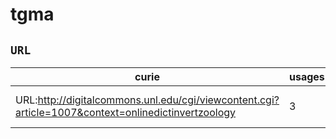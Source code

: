 # tgma

## `URL`

| curie                                                                                              |   usages | nodes                                                                                                                                                                                 |
|----------------------------------------------------------------------------------------------------|----------|---------------------------------------------------------------------------------------------------------------------------------------------------------------------------------------|
| URL:http://digitalcommons.unl.edu/cgi/viewcontent.cgi?article=1007&context=onlinedictinvertzoology |        3 | [TGMA:0000000](http://purl.obolibrary.org/obo/TGMA_0000000), [TGMA:0000001](http://purl.obolibrary.org/obo/TGMA_0000001), [TGMA:0001855](http://purl.obolibrary.org/obo/TGMA_0001855) |


